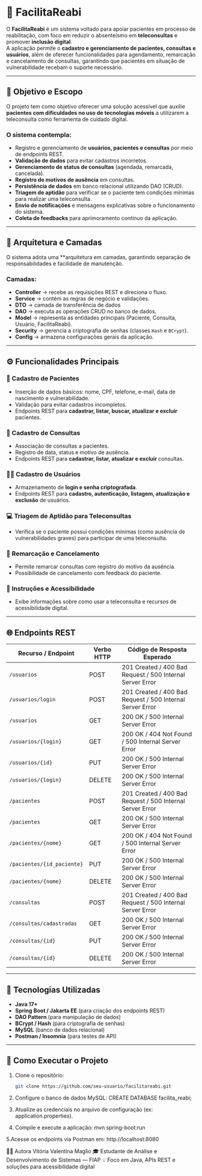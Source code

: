 # 🧠 FacilitaReabi

O **FacilitaReabi** é um sistema voltado para apoiar pacientes em processo de reabilitação, com foco em reduzir o absenteísmo em **teleconsultas** e promover **inclusão digital**.  
A aplicação permite o **cadastro e gerenciamento de pacientes, consultas e usuários**, além de oferecer funcionalidades para agendamento, remarcação e cancelamento de consultas, garantindo que pacientes em situação de vulnerabilidade recebam o suporte necessário.

---

## 🎯 Objetivo e Escopo

O projeto tem como objetivo oferecer uma solução acessível que auxilie **pacientes com dificuldades no uso de tecnologias móveis** a utilizarem a teleconsulta como ferramenta de cuidado digital.  

### O sistema contempla:
- Registro e gerenciamento de **usuários, pacientes e consultas** por meio de endpoints REST.
- **Validação de dados** para evitar cadastros incorretos.
- **Gerenciamento de status de consultas** (agendada, remarcada, cancelada).
- **Registro de motivos de ausência** em consultas.
- **Persistência de dados** em banco relacional utilizando DAO (CRUD).
- **Triagem de aptidão** para verificar se o paciente tem condições mínimas para realizar uma teleconsulta.
- **Envio de notificações** e mensagens explicativas sobre o funcionamento do sistema.
- **Coleta de feedbacks** para aprimoramento contínuo da aplicação.

---

## 🧩 Arquitetura e Camadas

O sistema adota uma **arquitetura em camadas, garantindo separação de responsabilidades e facilidade de manutenção.


### Camadas:
- **Controller** → recebe as requisições REST e direciona o fluxo.
- **Service** → contém as regras de negócio e validações.
- **DTO**  → camada de transferência de dados
- **DAO** → executa as operações CRUD no banco de dados.
- **Model** → representa as entidades principais (Paciente, Consulta, Usuário, FacilitaReabi).
- **Security** → gerencia a criptografia de senhas (classes `Hash` e `BCrypt`).
- **Config** → armazena configurações gerais da aplicação.

---

## ⚙️ Funcionalidades Principais

### 👤 Cadastro de Pacientes
- Inserção de dados básicos: nome, CPF, telefone, e-mail, data de nascimento e vulnerabilidade.
- Validação para evitar cadastros incompletos.
- Endpoints REST para **cadastrar, listar, buscar, atualizar e excluir** pacientes.

### 📅 Cadastro de Consultas
- Associação de consultas a pacientes.
- Registro de data, status e motivo de ausência.
- Endpoints REST para **cadastrar, listar, atualizar e excluir** consultas.

### 👨‍⚕️ Cadastro de Usuários
- Armazenamento de **login e senha criptografada**.
- Endpoints REST para **cadastro, autenticação, listagem, atualização e exclusão** de usuários.

### 💻 Triagem de Aptidão para Teleconsultas
- Verifica se o paciente possui condições mínimas (como ausência de vulnerabilidades graves) para participar de uma teleconsulta.

### 🔁 Remarcação e Cancelamento
- Permite remarcar consultas com registro do motivo da ausência.
- Possibilidade de cancelamento com feedback do paciente.

### 🧾 Instruções e Acessibilidade
- Exibe informações sobre como usar a teleconsulta e recursos de acessibilidade digital.



---

## 🌐 Endpoints REST

| Recurso / Endpoint | Verbo HTTP | Código de Resposta Esperado |
|--------------------|-------------|------------------------------|
| `/usuarios` | POST | 201 Created / 400 Bad Request / 500 Internal Server Error |
| `/usuarios/login` | POST | 201 Created / 400 Bad Request / 500 Internal Server Error |
| `/usuarios` | GET | 200 OK / 500 Internal Server Error |
| `/usuarios/{login}` | GET | 200 OK / 404 Not Found / 500 Internal Server Error |
| `/usuarios/{id}` | PUT | 200 OK / 500 Internal Server Error |
| `/usuarios/{login}` | DELETE | 200 OK / 500 Internal Server Error |
| `/pacientes` | POST | 201 Created / 400 Bad Request / 500 Internal Server Error |
| `/pacientes` | GET | 200 OK / 500 Internal Server Error |
| `/pacientes/{nome}` | GET | 200 OK / 404 Not Found / 500 Internal Server Error |
| `/pacientes/{id_paciente}` | PUT | 200 OK / 500 Internal Server Error |
| `/pacientes/{nome}` | DELETE | 200 OK / 500 Internal Server Error |
| `/consultas` | POST | 201 Created / 400 Bad Request / 500 Internal Server Error |
| `/consultas/cadastradas` | GET | 200 OK / 500 Internal Server Error |
| `/consultas/{id}` | PUT | 200 OK / 500 Internal Server Error |
| `/consultas/{id}` | DELETE | 200 OK / 500 Internal Server Error |

---

## 🧮 Tecnologias Utilizadas

- **Java 17+**
- **Spring Boot / Jakarta EE** (para criação dos endpoints REST)
- **DAO Pattern** (para manipulação de dados)
- **BCrypt / Hash** (para criptografia de senhas)
- **MySQL** (banco de dados relacional)
- **Postman / Insomnia** (para testes de API)

---

## 🚀 Como Executar o Projeto

1. Clone o repositório:
   ```bash
   git clone https://github.com/seu-usuario/facilitareabi.git

2. Configure o banco de dados MySQL:
    CREATE DATABASE facilita_reabi;

3. Atualize as credenciais no arquivo de configuração (ex: application.properties).

4. Compile e execute a aplicação:
    mvn spring-boot:run
   
5.Acesse os endpoints via Postman em:
  http://localhost:8080


  👩‍💻 Autora
Vitória Valentina Maglio
🎓 Estudante de Análise e Desenvolvimento de Sistemas — FIAP
💡 Foco em Java, APIs REST e soluções para acessibilidade digital
